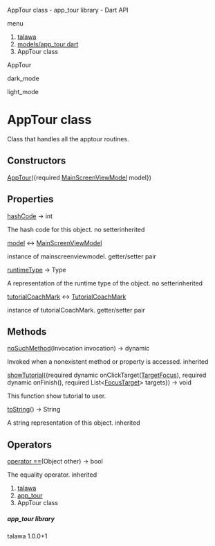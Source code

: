 




AppTour class - app\_tour library - Dart API







menu

1. [talawa](../index.html)
2. [models/app\_tour.dart](../models_app_tour/models_app_tour-library.html)
3. AppTour class

AppTour


dark\_mode

light\_mode




# AppTour class


Class that handles all the apptour routines.


## Constructors

[AppTour](../models_app_tour/AppTour/AppTour.html)({required [MainScreenViewModel](../view_model_main_screen_view_model/MainScreenViewModel-class.html) model})




## Properties

[hashCode](../models_app_tour/AppTour/hashCode.html)
→ int

The hash code for this object.
no setterinherited

[model](../models_app_tour/AppTour/model.html)
↔ [MainScreenViewModel](../view_model_main_screen_view_model/MainScreenViewModel-class.html)

instance of mainscreenviewmodel.
getter/setter pair

[runtimeType](../models_app_tour/AppTour/runtimeType.html)
→ Type

A representation of the runtime type of the object.
no setterinherited

[tutorialCoachMark](../models_app_tour/AppTour/tutorialCoachMark.html)
↔ [TutorialCoachMark](https://pub.dev/documentation/tutorial_coach_mark/1.2.12/tutorial_coach_mark/TutorialCoachMark-class.html)

instance of tutorialCoachMark.
getter/setter pair



## Methods

[noSuchMethod](../models_app_tour/AppTour/noSuchMethod.html)(Invocation invocation)
→ dynamic


Invoked when a nonexistent method or property is accessed.
inherited

[showTutorial](../models_app_tour/AppTour/showTutorial.html)({required dynamic onClickTarget([TargetFocus](https://pub.dev/documentation/tutorial_coach_mark/1.2.12/tutorial_coach_mark/TargetFocus-class.html)), required dynamic onFinish(), required List<[FocusTarget](../models_app_tour/FocusTarget-class.html)> targets})
→ void


This function show tutorial to user.

[toString](../models_app_tour/AppTour/toString.html)()
→ String


A string representation of this object.
inherited



## Operators

[operator ==](../models_app_tour/AppTour/operator_equals.html)(Object other)
→ bool


The equality operator.
inherited



 


1. [talawa](../index.html)
2. [app\_tour](../models_app_tour/models_app_tour-library.html)
3. AppTour class

##### app\_tour library





talawa
1.0.0+1







